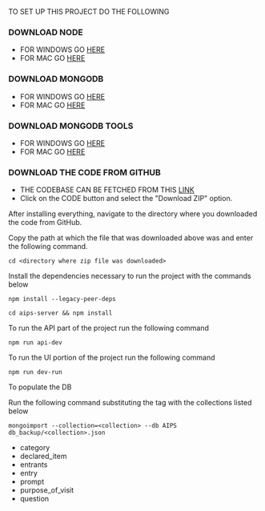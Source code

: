 TO SET UP THIS PROJECT DO THE FOLLOWING

### DOWNLOAD NODE
* FOR WINDOWS GO [HERE](https://nodejs.org/dist/v18.17.0/node-v18.17.0-x64.msi)
* FOR MAC GO [HERE](https://nodejs.org/dist/v18.17.0/node-v18.17.0.pkg)

### DOWNLOAD MONGODB
 - FOR WINDOWS GO [HERE](https://fastdl.mongodb.org/windows/mongodb-windows-x86_64-6.0.8-signed.msi)
 - FOR MAC GO [HERE](https://fastdl.mongodb.org/osx/mongodb-macos-x86_64-6.0.8.tgz)

### DOWNLOAD MONGODB TOOLS
 - FOR WINDOWS GO [HERE](https://downloads.mongodb.org/migrator/1.1.3/MongoDB%20Relational%20Migrator-1.1.3.msi)
 - FOR MAC GO [HERE](https://downloads.mongodb.org/migrator/1.1.3/MongoDB%20Relational%20Migrator-1.1.3.dmg)

### DOWNLOAD THE CODE FROM GITHUB
 - THE CODEBASE CAN BE FETCHED FROM THIS [LINK](https://www.mongodb.com/try/download/relational-migrator#)
 - Click on the CODE button and select the "Download ZIP" option.


After installing everything, navigate to the directory where you downloaded the code from GitHub.

Copy the path at which  the file that was downloaded above was and enter the following command.

`cd <directory where zip file was downloaded>`

Install the dependencies necessary to run the project with the commands below

`npm install --legacy-peer-deps`

`cd aips-server && npm install`

To run the API part of the project run the following command

`npm run api-dev`

To run the UI portion of the project run the following command

`npm run dev-run`

To populate  the DB

Run the following command substituting the <collection> tag with the collections listed below

`mongoimport --collection=<collection> --db AIPS db_backup/<collection>.json`

- category
- declared_item
- entrants
- entry
- prompt
- purpose_of_visit
- question